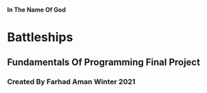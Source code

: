 #### In The Name Of God
# Battleships
## Fundamentals Of Programming Final Project
### Created By Farhad Aman Winter 2021
